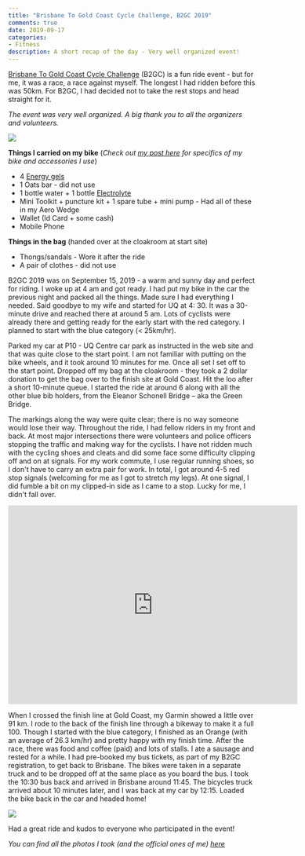 ```yaml
---
title: "Brisbane To Gold Coast Cycle Challenge, B2GC 2019"
comments: true
date: 2019-09-17
categories:
- Fitness
description: A short recap of the day - Very well organized event!
---
```


[Brisbane To Gold Coast Cycle Challenge](https://b2gc.com.au) (B2GC) is a fun ride event - but for me, it was a race, a race against myself. The longest I had ridden before this was 50km. For B2GC, I had decided not to take the rest stops and head straight for it. 

*The event was very well organized. A big thank you to all the organizers and volunteers.*

![](/images/b2gc_2019.jpg)

**Things I carried on my bike** (*Check out [my post here](https://www.rahulpnath.com/blog/commuter_cycling_bag/) for specifics of my bike and accessories I use*)

- 4 [Energy gels](https://www.scienceinsport.com/au/shop-by-need/energy/go-isotonic-energy-gels/sis-go-isotonic-energy-gel-60ml-6-pack-orange) 
- 1 Oats bar - did not use
- 1 bottle water +  1 bottle [Electrolyte](https://voostvitamins.com/au/range/isotonics/orange)
- Mini Toolkit + puncture kit + 1 spare tube + mini pump - Had all of these in my Aero Wedge
- Wallet (Id Card + some cash)
- Mobile Phone 

**Things in the bag** (handed over at the cloakroom at start site)

- Thongs/sandals - Wore it after the ride
- A pair of clothes - did not use

B2GC 2019 was on September 15, 2019 - a warm and sunny day and perfect for riding. I woke up at 4 am and got ready. I had put my bike in the car the previous night and packed all the things. Made sure I had everything I needed. Said goodbye to my wife and started for UQ at 4: 30. It was a 30-minute drive and reached there at around 5 am. Lots of cyclists were already there and getting ready for the early start with the red category. I planned to start with the blue category (< 25km/hr).

Parked my car at P10 - UQ Centre car park as instructed in the web site and that was quite close to the start point. I am not familiar with putting on the bike wheels, and it took around 10 minutes for me. Once all set I set off to the start point. Dropped off my bag at the cloakroom - they took a 2 dollar donation to get the bag over to the finish site at Gold Coast. Hit the loo after a short 10-minute queue. I started the ride at around 6  along with all the other blue bib holders, from the  Eleanor Schonell Bridge – aka the Green Bridge.

The markings along the way were quite clear; there is no way someone would lose their way. Throughout the ride, I had fellow riders in my front and back. At most major intersections there were volunteers and police officers stopping the traffic and making way for the cyclists. I have not ridden much with the cycling shoes and cleats and did some face some difficulty clipping off and on at signals. For my work commute, I use regular running shoes, so I don't have to carry an extra pair for work. In total, I got around 4-5 red stop signals (welcoming for me as I got to stretch my legs). At one signal, I did fumble a bit on my clipped-in side as I came to a stop. Lucky for me, I didn't fall over.

<iframe height='405' width='590' frameborder='0' allowtransparency='true' scrolling='no' src='https://www.strava.com/activities/2709125644/embed/610549a1222bce47b5d6687cc01b680a519a4fb9'></iframe>

When I crossed the finish line at Gold Coast, my Garmin showed a little over 91 km. I rode to the back of the finish line through a bikeway to make it a full 100. Though I started with the blue category, I finished as an Orange (with an average of 26.3 km/hr) and pretty happy with my finish time. After the race, there was food and coffee (paid) and lots of stalls. I ate a sausage and rested for a while. I had pre-booked my bus tickets, as part of my B2GC registration, to get back to Brisbane. The bikes were taken in a separate truck and to be dropped off at the same place as you board the bus. I took the 10:30 bus back and arrived in Brisbane around 11:45. The bicycles truck arrived about 10 minutes later, and I was back at my car by 12:15. Loaded the bike back in the car and headed home!

![](/images/b2gc_2019_collage.jpg)

Had a great ride and kudos to everyone who participated in the event!

*You can find all the photos I took (and the official ones of me) [here](https://photos.app.goo.gl/WVAGhbwdDbstzeUY7)*